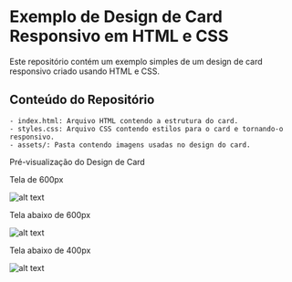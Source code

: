 # Exemplo de Design de Card Responsivo em HTML e CSS

Este repositório contém um exemplo simples de um design de card responsivo criado usando HTML e CSS.

## Conteúdo do Repositório

    - index.html: Arquivo HTML contendo a estrutura do card.
    - styles.css: Arquivo CSS contendo estilos para o card e tornando-o responsivo.
    - assets/: Pasta contendo imagens usadas no design do card.

Pré-visualização do Design de Card

Tela de 600px

![alt text](./assets/image.png)

Tela abaixo de 600px

![alt text](./assets/image2.png)

Tela abaixo de 400px

![alt text](./assets/image3.png)
